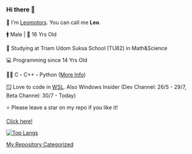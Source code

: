### Hi there 👋

🔖 I'm <a href="https://github.com/Leomotors/">Leomotors</a>. You can call me **Leo**.

🚹 Male | 🎂 16 Yrs Old

🏫 Studying at Triam Udom Suksa School (TU82) in Math&Science

💻 Programming since 14 Yrs Old

👨‍💻 C・C++・Python (<a href="https://github.com/Leomotors/Leomotors/blob/main/LanguageSkill.md">More Info</a>)

🪟 Love to code in <a href="https://docs.microsoft.com/en-us/windows/wsl/install-win10">WSL</a>. Also Windows Insider (Dev Channel: 26/5 - 29/7, Beta Channel: 30/7 - Today)

⭐ Please leave a star on my repo if you like it!

[Click here!](https://www.youtube.com/watch?v=dQw4w9WgXcQ)

[![Top Langs](https://github-readme-stats.vercel.app/api/top-langs/?username=Leomotors&layout=compact)](https://github.com/anuraghazra/github-readme-stats)

<!-- [![Leomotors's wakatime stats](https://github-readme-stats.vercel.app/api/wakatime?username=Leomotors&layout=compact)](https://github.com/anuraghazra/github-readme-stats)
-->
[My Repository Categorized](https://github.com/Leomotors/Leomotors/blob/main/Repository.md)



<!-- // auto generated by github but I will keep it
**Leomotors/Leomotors** is a ✨ _special_ ✨ repository because its `README.md` (this file) appears on your GitHub profile.

Here are some ideas to get you started:

- 🔭 I’m currently working on ... // NOT WORKING RN but maybe in the future
WRITTEN - 🌱 I’m currently learning ...
- 👯 I’m looking to collaborate on ...
- 🤔 I’m looking for help with ...
- 💬 Ask me about ...
- 📫 How to reach me: ...
- 😄 Pronouns: ...
- ⚡ Fun fact: ...
-->
